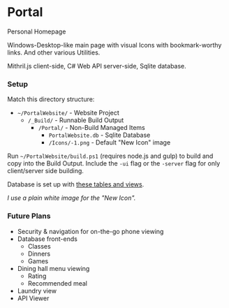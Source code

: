 # Portal
Personal Homepage

Windows-Desktop-like main page with visual Icons with bookmark-worthy links.
And other various Utilities.

Mithril.js client-side, C# Web API server-side, Sqlite database.

### Setup

Match this directory structure:
- `~/PortalWebsite/` - Website Project
	- `/_Build/` - Runnable Build Output
		- `/Portal/` - Non-Build Managed Items
			- `PortalWebsite.db` - Sqlite Database
			- `/Icons/-1.png` - Default "New Icon" image

Run `~/PortalWebsite/build.ps1` (requires node.js and gulp) to build and copy into the Build Output.
Include the `-ui` flag or the `-server` flag for only client/server side building.

Database is set up with [these tables and views](https://github.com/tlacasse/Portal-Website/tree/master/Portal/sqlite).
			
*I use a plain white image for the "New Icon".*

### Future Plans

* Security & navigation for on-the-go phone viewing
* Database front-ends
	* Classes
	* Dinners
	* Games
* Dining hall menu viewing
	* Rating
	* Recommended meal
* Laundry view
* API Viewer
